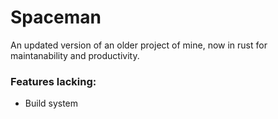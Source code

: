 # Spaceman
An updated version of an older project of mine, now in rust for maintanability and productivity.

### Features lacking:
* Build system